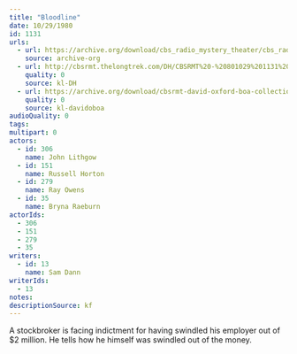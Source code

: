 ```yaml
---
title: "Bloodline"
date: 10/29/1980
id: 1131
urls: 
  - url: https://archive.org/download/cbs_radio_mystery_theater/cbs_radio_mystery_theater-1101-1150.zip/cbs_radio_mystery_theater-1101-1150%2Fcbsrmt_1131_bloodline.mp3
    source: archive-org
  - url: http://cbsrmt.thelongtrek.com/DH/CBSRMT%20-%20801029%201131%20Bloodline_dh.mp3
    quality: 0
    source: kl-DH
  - url: https://archive.org/download/cbsrmt-david-oxford-boa-collection/CBSRMT-801029-1131-Bloodline-(32-22)-[2007]-{BoA}.mp3
    quality: 0
    source: kl-davidoboa
audioQuality: 0
tags: 
multipart: 0
actors:  
  - id: 306
    name: John Lithgow  
  - id: 151
    name: Russell Horton  
  - id: 279
    name: Ray Owens  
  - id: 35
    name: Bryna Raeburn
actorIds:  
  - 306  
  - 151  
  - 279  
  - 35
writers:  
  - id: 13
    name: Sam Dann
writerIds:  
  - 13
notes: 
descriptionSource: kf
---
```

A stockbroker is facing indictment for having swindled his employer out of $2 million. He tells how he himself was swindled out of the money.